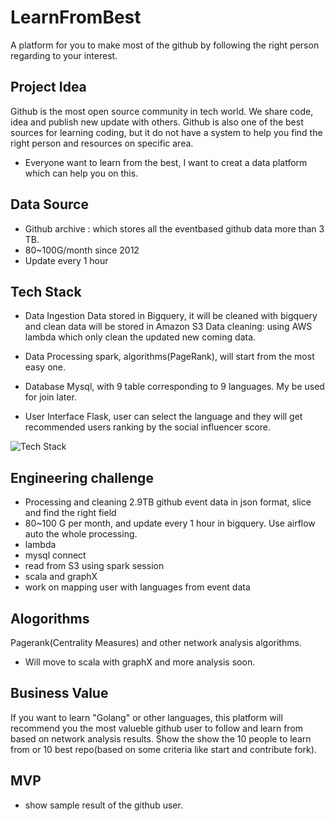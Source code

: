 # LearnFromBest
A platform for you to make most of the github by following the right person regarding to your interest.

## Project Idea
Github is the most open source community in tech world. We share code, idea and publish new update with others.
Github is also one of the best sources for learning coding, but it do not have a system to help you find the right person and resources on specific area.
* Everyone want to learn from the best, I want to creat a data platform which can help you on this.

## Data Source
* Github archive : which stores all the eventbased github data more than 3 TB.
* 80~100G/month since 2012
* Update every 1 hour

## Tech Stack 
* Data Ingestion
Data stored in Bigquery, it will be cleaned with bigquery and clean data will be stored in Amazon S3
Data cleaning: using AWS lambda which only clean the updated new coming data.

* Data Processing 
spark, algorithms(PageRank), will start from the most easy one.

* Database
Mysql, with 9 table corresponding to 9 languages. My be used for join later.

* User Interface 
Flask, user can select the language and they will get recommended users ranking by the social influencer score.

![Tech Stack](https://raw.githubusercontent.com/catherinesdataanalytics/LearnFromBest/master/pics/tech_flow_V1.png)

## Engineering challenge
* Processing and cleaning 2.9TB github event data in json format, slice and find the right field 
* 80~100 G per month, and update every 1 hour in bigquery. Use airflow auto the whole processing.
* lambda 
* mysql connect
* read from S3 using spark session 
* scala and graphX
* work on mapping user with languages from event data

## Alogorithms
Pagerank(Centrality Measures) and other network analysis algorithms.
* Will move to scala with graphX and more analysis soon.

## Business Value
If you want to learn "Golang" or other languages, this platform will recommend you the most valueble github user to follow and learn from based on network analysis results.
Show the show the 10 people to learn from or 10 best repo(based on some criteria like start and contribute fork).

## MVP
* show sample result of the github user.
